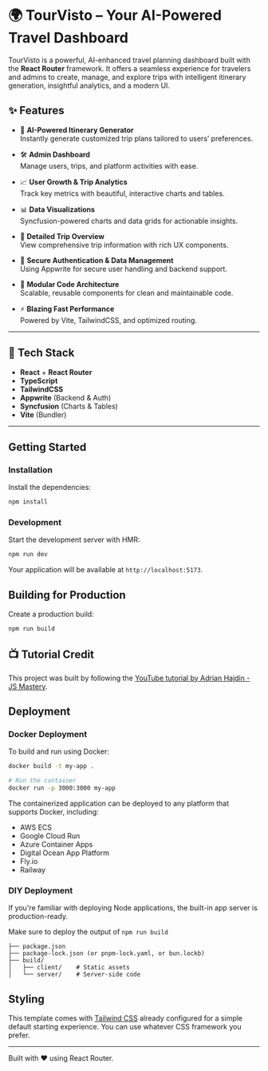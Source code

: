 # 🌍 TourVisto – Your AI-Powered Travel Dashboard

TourVisto is a powerful, AI-enhanced travel planning dashboard built with the **React Router** framework. It offers a seamless experience for travelers and admins to create, manage, and explore trips with intelligent itinerary generation, insightful analytics, and a modern UI.

## ✨ Features

- 🧠 **AI-Powered Itinerary Generator**  
  Instantly generate customized trip plans tailored to users’ preferences.

- 🛠 **Admin Dashboard**  
  Manage users, trips, and platform activities with ease.

- 📈 **User Growth & Trip Analytics**  
  Track key metrics with beautiful, interactive charts and tables.

- 📊 **Data Visualizations**  
  Syncfusion-powered charts and data grids for actionable insights.

- 📅 **Detailed Trip Overview**  
  View comprehensive trip information with rich UX components.

- 🔐 **Secure Authentication & Data Management**  
  Using Appwrite for secure user handling and backend support.

- 🧱 **Modular Code Architecture**  
  Scalable, reusable components for clean and maintainable code.

- ⚡ **Blazing Fast Performance**  
  Powered by Vite, TailwindCSS, and optimized routing.

---

## 🔧 Tech Stack

- **React** + **React Router**
- **TypeScript**
- **TailwindCSS**
- **Appwrite** (Backend & Auth)
- **Syncfusion** (Charts & Tables)
- **Vite** (Bundler)

---

## Getting Started

### Installation

Install the dependencies:

```bash
npm install
```

### Development

Start the development server with HMR:

```bash
npm run dev
```

Your application will be available at `http://localhost:5173`.

## Building for Production

Create a production build:

```bash
npm run build
```

## 📺 Tutorial Credit

This project was built by following the [YouTube tutorial by Adrian Hajdin - JS Mastery](https://www.youtube.com/watch?v=xZ1ba-RLrjo).

## Deployment

### Docker Deployment

To build and run using Docker:

```bash
docker build -t my-app .

# Run the container
docker run -p 3000:3000 my-app
```

The containerized application can be deployed to any platform that supports Docker, including:

- AWS ECS
- Google Cloud Run
- Azure Container Apps
- Digital Ocean App Platform
- Fly.io
- Railway

### DIY Deployment

If you're familiar with deploying Node applications, the built-in app server is production-ready.

Make sure to deploy the output of `npm run build`

```
├── package.json
├── package-lock.json (or pnpm-lock.yaml, or bun.lockb)
├── build/
│   ├── client/    # Static assets
│   └── server/    # Server-side code
```

## Styling

This template comes with [Tailwind CSS](https://tailwindcss.com/) already configured for a simple default starting experience. You can use whatever CSS framework you prefer.

---

Built with ❤️ using React Router.
